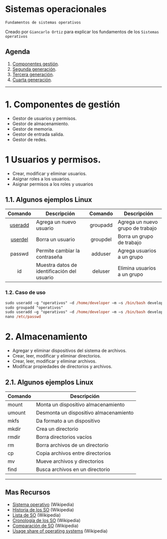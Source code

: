 # Sistemas operacionales
<p><code>Fundamentos de sistemas operativos</code></p>
<p>Creado por <code>Giancarlo Ortiz</code> para explicar los fundamentos de los <code>Sistemas operativos</code></p>

## Agenda
1. [Componentes gestión](#1-componentes_de_gestión).
1. [Segunda generación](#2-segunda-generación).
1. [Tercera generación](#3-tercera-generación).
1. [Cuarta generación](#4-cuarta-generación).


---
# 1. Componentes de gestión
* Gestor de usuarios y permisos.
* Gestor de almacenamiento.
* Gestor de memoria.
* Gestor de entrada salida.
* Gestor de redes.


# 1 Usuarios y permisos.
* Crear, modificar y eliminar usuarios.
* Asignar roles a los usuarios.
* Asignar permisos a los roles y usuarios 


## 1.1. Algunos ejemplos Linux
| Comando |	Descripción | Comando |	Descripción |
|:---:|---|:---:|---|
| [useradd][man1] | Agrega un nuevo usuario | groupadd | Agrega un nuevo grupo de trabajo |
| [userdel][man2] | Borra un usuario | groupdel | Borra un grupo de trabajo |
| passwd | Permite cambiar la contraseña | adduser | Agrega usuarios a un grupo |
| id | Muestra datos de identificación del usuario | deluser | Elimina usuarios a un grupo |

[man1]:/?qf=useradd&af=0&sf=0&of=Ubuntu&tf=2
[man2]:https://man.cx/userdel(8)/es

### 1.2. Caso de uso
```ps
sudo useradd –g "operativos" –d /home/developer –m –s /bin/bash developer
sudo groupadd "operativos"
sudo useradd –g "operativos" –d /home/developer –m –s /bin/bash developer
nano /etc/passwd
```


# 2. Almacenamiento
* Agregar y eliminar dispositivos del sistema de archivos.
* Crear, leer, modificar y eliminar directorios.
* Crear, leer, modificar y eliminar archivos.
* Modificar propiedades de directorios y archivos.


## 2.1. Algunos ejemplos Linux
| Comando |	Descripción |
|---|---|
| mount	 | Monta un dispositivo almacenamiento |
| umount | Desmonta un dispositivo almacenamiento |
| mkfs | Da formato a un dispositivo |
| mkdir | Crea un directorio |
| rmdir | Borra directorios vacíos |
| rm | Borra archivos de un directorio |
| cp | Copia archivos entre directorios |
| mv | Mueve archivos y directorios |
| find | Busca archivos en un directorio |



---
## Mas Recursos
- [Sistema operativo](https://es.wikipedia.org/wiki/Sistema_operativo) (Wikipedia)
- [Historia de los SO](https://es.wikipedia.org/wiki/Historia_de_los_sistemas_operativos) (Wikipedia)
- [Lista de SO](https://es.wikipedia.org/wiki/Anexo:Sistemas_operativos) (Wikipedia)
- [Cronología de los SO](https://es.wikipedia.org/wiki/Anexo:Cronolog%C3%ADa_de_los_sistemas_operativos) (Wikipedia)
- [Comparación de SO](https://es.wikipedia.org/wiki/Anexo:Comparaci%C3%B3n_de_sistemas_operativos) (Wikipedia)
- [Usage share of operating systems](https://en.wikipedia.org/wiki/Usage_share_of_operating_systems) (Wikipedia)
